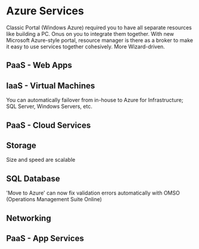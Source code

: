 # Azure Services

Classic Portal (Windows Azure) required you to have all separate resources like building a PC. Onus on you to integrate them together. With new Microsoft Azure-style portal, resource manager is there as a broker to make it easy to use services together cohesively. More Wizard-driven.

## PaaS - Web Apps

## IaaS - Virtual Machines

You can automatically failover from in-house to Azure for Infrastructure; SQL Server, Windows Servers, etc.

## PaaS - Cloud Services

## Storage

Size and speed are scalable

## SQL Database

'Move to Azure' can now fix validation errors automatically with OMSO (Operations Management Suite Online)

## Networking

## PaaS - App Services

